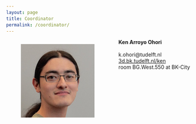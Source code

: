 ```yaml
---
layout: page
title: Coordinator
permalink: /coordinator/
---
```


<div class="columns is-half-desktop">
  <div class="column">
    <figure class="image is-128x128">
      <img class="is-rounded" src="ken.jpg">
    </figure>
  </div>
  <div class="column">
    <b>Ken Arroyo Ohori</b><br /><br />
    k.ohori@tudelft.nl<br>
    <a href="https://3d.bk.tudelft.nl/ken">3d.bk.tudelft.nl/ken</a><br>
    room BG.West.550 at BK-City<br>
  </div>
</div>
